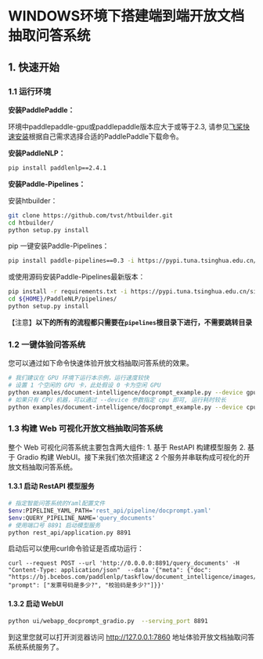 # WINDOWS环境下搭建端到端开放文档抽取问答系统

## 1. 快速开始

### 1.1 运行环境

**安装PaddlePaddle：**

 环境中paddlepaddle-gpu或paddlepaddle版本应大于或等于2.3, 请参见[飞桨快速安装](https://www.paddlepaddle.org.cn/install/quick?docurl=/documentation/docs/zh/install/pip/linux-pip.html)根据自己需求选择合适的PaddlePaddle下载命令。

**安装PaddleNLP：**

```bash
pip install paddlenlp==2.4.1
```

**安装Paddle-Pipelines：**

安装htbuilder：
```bash
git clone https://github.com/tvst/htbuilder.git
cd htbuilder/
python setup.py install
```

pip 一键安装Paddle-Pipelines：
```bash
pip install paddle-pipelines==0.3 -i https://pypi.tuna.tsinghua.edu.cn/simple
```

或使用源码安装Paddle-Pipelines最新版本：
```bash
pip install -r requirements.txt -i https://pypi.tuna.tsinghua.edu.cn/simple
cd ${HOME}/PaddleNLP/pipelines/
python setup.py install
```

【注意】**以下的所有的流程都只需要在`pipelines`根目录下进行，不需要跳转目录**

### 1.2 一键体验问答系统
您可以通过如下命令快速体验开放文档抽取问答系统的效果。

```bash
# 我们建议在 GPU 环境下运行本示例，运行速度较快
# 设置 1 个空闲的 GPU 卡，此处假设 0 卡为空闲 GPU
python examples/document-intelligence/docprompt_example.py --device gpu
# 如果只有 CPU 机器，可以通过 --device 参数指定 cpu 即可, 运行耗时较长
python examples/document-intelligence/docprompt_example.py --device cpu
```

### 1.3 构建 Web 可视化开放文档抽取问答系统

整个 Web 可视化问答系统主要包含两大组件:  1. 基于 RestAPI 构建模型服务 2. 基于 Gradio 构建 WebUI。接下来我们依次搭建这 2 个服务并串联构成可视化的开放文档抽取问答系统。

#### 1.3.1 启动 RestAPI 模型服务
```bash
# 指定智能问答系统的Yaml配置文件
$env:PIPELINE_YAML_PATH='rest_api/pipeline/docprompt.yaml'
$env:QUERY_PIPELINE_NAME='query_documents'
# 使用端口号 8891 启动模型服务
python rest_api/application.py 8891
```

启动后可以使用curl命令验证是否成功运行：

```
curl --request POST --url 'http://0.0.0.0:8891/query_documents' -H "Content-Type: application/json"  --data '{"meta": {"doc": "https://bj.bcebos.com/paddlenlp/taskflow/document_intelligence/images/invoice.jpg", "prompt": ["发票号码是多少?", "校验码是多少?"]}}'
```

#### 1.3.2 启动 WebUI

```bash
python ui/webapp_docprompt_gradio.py  --serving_port 8891
```

到这里您就可以打开浏览器访问 http://127.0.0.1:7860 地址体验开放文档抽取问答系统系统服务了。

